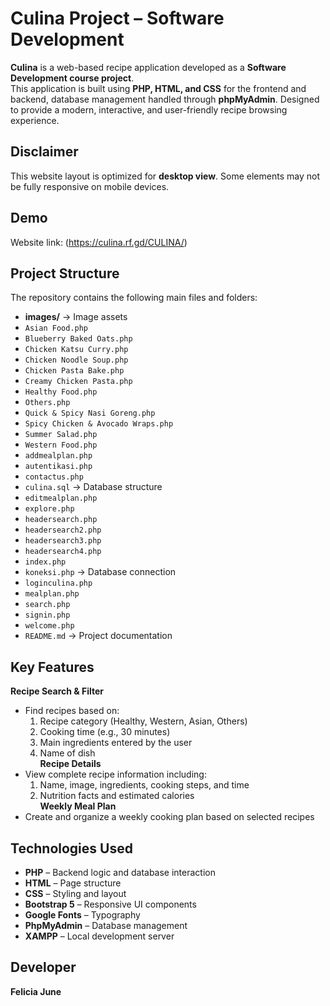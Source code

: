 # Culina Project – Software Development

**Culina** is a web-based recipe application developed as a **Software Development course project**.  
This application is built using **PHP, HTML, and CSS** for the frontend and backend, database management handled through **phpMyAdmin**. Designed to provide a modern, interactive, and user-friendly recipe browsing experience.

## Disclaimer
This website layout is optimized for **desktop view**. Some elements may not be fully responsive on mobile devices.

## Demo
Website link: (https://culina.rf.gd/CULINA/)

## Project Structure
The repository contains the following main files and folders:

- **images/** → Image assets
- `Asian Food.php`
- `Blueberry Baked Oats.php`
- `Chicken Katsu Curry.php`
- `Chicken Noodle Soup.php`
- `Chicken Pasta Bake.php`
- `Creamy Chicken Pasta.php`
- `Healthy Food.php`
- `Others.php`
- `Quick & Spicy Nasi Goreng.php`
- `Spicy Chicken & Avocado Wraps.php`
- `Summer Salad.php`
- `Western Food.php`
- `addmealplan.php`
- `autentikasi.php`
- `contactus.php`
- `culina.sql` → Database structure
- `editmealplan.php`
- `explore.php`
- `headersearch.php`
- `headersearch2.php`
- `headersearch3.php`
- `headersearch4.php`
- `index.php`
- `koneksi.php` → Database connection
- `loginculina.php`
- `mealplan.php`
- `search.php`
- `signin.php`
- `welcome.php`
- `README.md` → Project documentation

## Key Features
**Recipe Search & Filter**
- Find recipes based on:
  1. Recipe category (Healthy, Western, Asian, Others)
  2. Cooking time (e.g., 30 minutes)  
  3. Main ingredients entered by the user
  4. Name of dish  
**Recipe Details**
- View complete recipe information including:
  1. Name, image, ingredients, cooking steps, and time
  2. Nutrition facts and estimated calories  
**Weekly Meal Plan**
- Create and organize a weekly cooking plan based on selected recipes

## Technologies Used
- **PHP** – Backend logic and database interaction
- **HTML** – Page structure
- **CSS** – Styling and layout
- **Bootstrap 5** – Responsive UI components
- **Google Fonts** – Typography 
- **PhpMyAdmin** – Database management
- **XAMPP** – Local development server

## Developer
**Felicia June**
